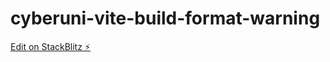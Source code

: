 # cyberuni-vite-build-format-warning

[Edit on StackBlitz ⚡️](https://stackblitz.com/edit/vitejs-vite-3dmwtq)